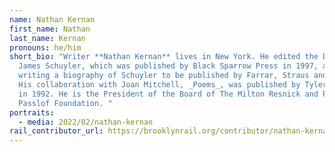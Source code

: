 ```yaml
---
name: Nathan Kernan
first_name: Nathan
last_name: Kernan
pronouns: he/him
short_bio: "Writer **Nathan Kernan** lives in New York. He edited the Diary of
  James Schuyler, which was published by Black Sparrow Press in 1997, and is
  writing a biography of Schuyler to be published by Farrar, Straus and Giroux.
  His collaboration with Joan Mitchell, _Poems_, was published by Tyler Graphics
  in 1992. He is the President of the Board of The Milton Resnick and Pat
  Passlof Foundation. "
portraits:
  - media: 2022/02/nathan-kernan
rail_contributor_url: https://brooklynrail.org/contributor/nathan-kernan
---
```

